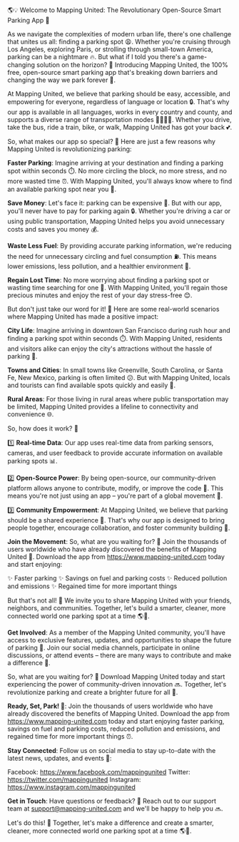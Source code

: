 🌎💡 Welcome to Mapping United: The Revolutionary Open-Source Smart Parking App 🚗

As we navigate the complexities of modern urban life, there's one challenge that unites us all: finding a parking spot 😩. Whether you're cruising through Los Angeles, exploring Paris, or strolling through small-town America, parking can be a nightmare 🔥. But what if I told you there's a game-changing solution on the horizon? 🌟 Introducing Mapping United, the 100% free, open-source smart parking app that's breaking down barriers and changing the way we park forever 💪.

At Mapping United, we believe that parking should be easy, accessible, and empowering for everyone, regardless of language or location 🔒. That's why our app is available in all languages, works in every country and county, and supports a diverse range of transportation modes 🚌🚂🏃‍♂️. Whether you drive, take the bus, ride a train, bike, or walk, Mapping United has got your back 💕.

So, what makes our app so special? 🤔 Here are just a few reasons why Mapping United is revolutionizing parking:

**Faster Parking**: Imagine arriving at your destination and finding a parking spot within seconds ⏱️. No more circling the block, no more stress, and no more wasted time ⏰. With Mapping United, you'll always know where to find an available parking spot near you 📍.

**Save Money**: Let's face it: parking can be expensive 💸. But with our app, you'll never have to pay for parking again 🔒. Whether you're driving a car or using public transportation, Mapping United helps you avoid unnecessary costs and saves you money 💰.

**Waste Less Fuel**: By providing accurate parking information, we're reducing the need for unnecessary circling and fuel consumption ⛽️. This means lower emissions, less pollution, and a healthier environment 🌿.

**Regain Lost Time**: No more worrying about finding a parking spot or wasting time searching for one 🔴. With Mapping United, you'll regain those precious minutes and enjoy the rest of your day stress-free 😊.

But don't just take our word for it! 🤔 Here are some real-world scenarios where Mapping United has made a positive impact:

**City Life**: Imagine arriving in downtown San Francisco during rush hour and finding a parking spot within seconds ⏱️. With Mapping United, residents and visitors alike can enjoy the city's attractions without the hassle of parking 🌆.

**Towns and Cities**: In small towns like Greenville, South Carolina, or Santa Fe, New Mexico, parking is often limited 😕. But with Mapping United, locals and tourists can find available spots quickly and easily 📍.

**Rural Areas**: For those living in rural areas where public transportation may be limited, Mapping United provides a lifeline to connectivity and convenience 🌐.

So, how does it work? 🤔

1️⃣ **Real-time Data**: Our app uses real-time data from parking sensors, cameras, and user feedback to provide accurate information on available parking spots 📊.

2️⃣ **Open-Source Power**: By being open-source, our community-driven platform allows anyone to contribute, modify, or improve the code 🔩. This means you're not just using an app – you're part of a global movement 💪.

3️⃣ **Community Empowerment**: At Mapping United, we believe that parking should be a shared experience 🌈. That's why our app is designed to bring people together, encourage collaboration, and foster community building 🤝.

**Join the Movement**: So, what are you waiting for? 🤔 Join the thousands of users worldwide who have already discovered the benefits of Mapping United 👥. Download the app from https://www.mapping-united.com today and start enjoying:

✨ Faster parking
✨ Savings on fuel and parking costs
✨ Reduced pollution and emissions
✨ Regained time for more important things

But that's not all! 🤔 We invite you to share Mapping United with your friends, neighbors, and communities. Together, let's build a smarter, cleaner, more connected world one parking spot at a time 🌎💖.

**Get Involved**: As a member of the Mapping United community, you'll have access to exclusive features, updates, and opportunities to shape the future of parking 🚀. Join our social media channels, participate in online discussions, or attend events – there are many ways to contribute and make a difference 💪.

So, what are you waiting for? 🤔 Download Mapping United today and start experiencing the power of community-driven innovation 🔜. Together, let's revolutionize parking and create a brighter future for all 🌟.

**Ready, Set, Park! 🚗**: Join the thousands of users worldwide who have already discovered the benefits of Mapping United. Download the app from https://www.mapping-united.com today and start enjoying faster parking, savings on fuel and parking costs, reduced pollution and emissions, and regained time for more important things ⏰.

**Stay Connected**: Follow us on social media to stay up-to-date with the latest news, updates, and events 📱:

Facebook: https://www.facebook.com/mappingunited
Twitter: https://twitter.com/mappingunited
Instagram: https://www.instagram.com/mappingunited

**Get in Touch**: Have questions or feedback? 🤔 Reach out to our support team at [support@mapping-united.com](mailto:support@mapping-united.com) and we'll be happy to help you 🔜.

Let's do this! 💪 Together, let's make a difference and create a smarter, cleaner, more connected world one parking spot at a time 🌎💖.